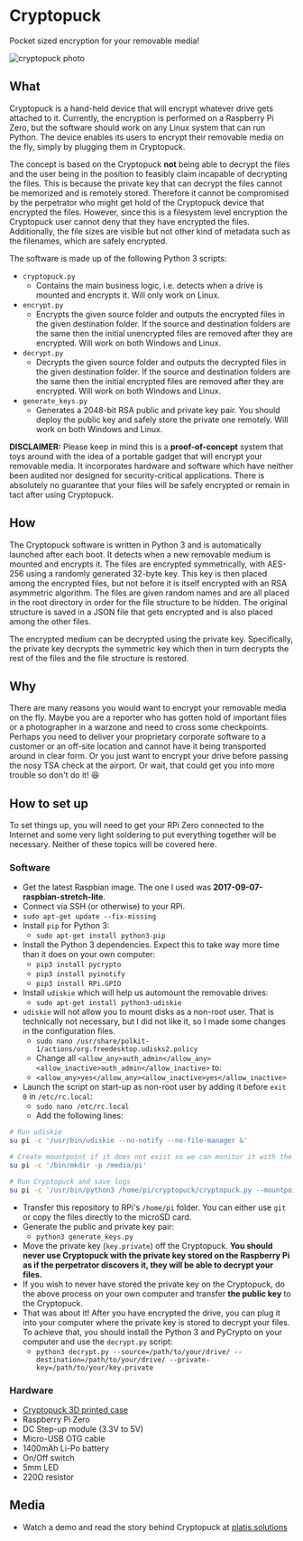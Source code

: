 # Cryptopuck
Pocket sized encryption for your removable media!

![cryptopuck photo](https://i.imgur.com/oeMtpH1.jpg)

## What
Cryptopuck is a hand-held device that will encrypt whatever drive gets attached to it. Currently, the encryption is performed on a Raspberry Pi Zero, but the software should work on any Linux system that can run Python. The device enables its users to encrypt their removable media on the fly, simply by plugging them in Cryptopuck.

The concept is based on the Cryptopuck **not** being able to decrypt the files and the user being in the position to feasibly claim incapable of decrypting the files. This is because the private key that can decrypt the files cannot be memorized and is remotely stored. Therefore it cannot be compromised by the perpetrator who might get hold of the Cryptopuck device that encrypted the files. However, since this is a filesystem level encryption the Cryptopuck user cannot deny that they have encrypted the files. Additionally, the file sizes are visible but not other kind of metadata such as the filenames, which are safely encrypted.

The software is made up of the following Python 3 scripts:
  * `cryptopuck.py`
    * Contains the main business logic, i.e. detects when a drive is mounted and encrypts it. Will only work on Linux.
  * `encrypt.py`
    * Encrypts the given source folder and outputs the encrypted files in the given destination folder. If the source and destination folders are the same then the initial unencrypted files are removed after they are encrypted. Will work on both Windows and Linux.
  * `decrypt.py`
    * Decrypts the given source folder and outputs the decrypted files in the given destination folder. If the source and destination folders are the same then the initial encrypted files are removed after they are encrypted. Will work on both Windows and Linux.
  * `generate_keys.py`
    * Generates a 2048-bit RSA public and private key pair. You should deploy the public key and safely store the private one remotely. Will work on both Windows and Linux.

**DISCLAIMER:** Please keep in mind this is a **proof-of-concept** system that toys around with the idea of a portable gadget that will encrypt your removable media. It incorporates hardware and software which have neither been audited nor designed for security-critical applications. There is absolutely no guarantee that your files will be safely encrypted or remain in tact after using Cryptopuck.

## How
The Cryptopuck software is written in Python 3 and is automatically launched after each boot. It detects when a new removable medium is mounted and encrypts it. The files are encrypted symmetrically, with AES-256 using a randomly generated 32-byte key. This key is then placed among the encrypted files, but not before it is itself encrypted with an RSA asymmetric algorithm. The files are given random names and are all placed in the root directory in order for the file structure to be hidden. The original structure is saved in a JSON file  that gets encrypted and is also placed among the other files.

The encrypted medium can be decrypted using the private key. Specifically, the private key decrypts the symmetric key which then in turn decrypts the rest of the files and the file structure is restored.

## Why
There are many reasons you would want to encrypt your removable media on the fly. Maybe you are a reporter who has gotten hold of important files or a photographer in a warzone and need to cross some checkpoints. Perhaps you need to deliver your proprietary corporate software to a customer or an off-site location and cannot have it being transported around in clear form. Or you just want to encrypt your drive before passing the nosy TSA check at the airport. Or wait, that could get you into more trouble so don't do it! :laughing:

## How to set up
To set things up, you will need to get your RPi Zero connected to the Internet and some very light soldering to put everything together will be necessary. Neither of these topics will be covered here.

### Software
  * Get the latest Raspbian image. The one I used was **2017-09-07-raspbian-stretch-lite**.
  * Connect via SSH (or otherwise) to your RPi.
  * `sudo apt-get update --fix-missing`
  * Install `pip` for Python 3:
    * `sudo apt-get install python3-pip`
  * Install the Python 3 dependencies. Expect this to take way more time than it does on your own computer:
    * `pip3 install pycrypto`
    * `pip3 install pyinotify`
    * `pip3 install RPi.GPIO`
  * Install `udiskie` which will help us automount the removable drives:
    * `sudo apt-get install python3-udiskie`
  * `udiskie` will not allow you to mount disks as a non-root user. That is technically not necessary, but I did not like it, so I made some changes in the configuration files.
    * `sudo nano /usr/share/polkit-1/actions/org.freedesktop.udisks2.policy`
    * Change all `<allow_any>auth_admin</allow_any><allow_inactive>auth_admin</allow_inactive>` to:
    * `<allow_any>yes</allow_any><allow_inactive>yes</allow_inactive>`
  * Launch the script on start-up as non-root user by adding it before `exit 0` in `/etc/rc.local`:
    * `sudo nano /etc/rc.local`
    * Add the following lines:
```bash
# Run udiskie
su pi -c '/usr/bin/udiskie --no-notify --no-file-manager &'

# Create mountpoint if it does not exist so we can monitor it with the Python script
su pi -c '/bin/mkdir -p /media/pi'

# Run Cryptopuck and save logs
su pi -c '/usr/bin/python3 /home/pi/cryptopuck/cryptopuck.py --mountpoint=/media/pi/ --public-key=/home/pi/cryptopuck/key.public >> /home/pi/cryptopuck.log 2>&1 &'
```
  * Transfer this repository to RPi's `/home/pi` folder. You can either use `git` or copy the files directly to the microSD card.
  * Generate the public and private key pair:
    * `python3 generate_keys.py`
  * Move the private key (`key.private`) off the Cryptopuck. **You should never use Cryptopuck with the private key stored on the Raspberry Pi as if the perpetrator discovers it, they will be able to decrypt your files.**
  * If you wish to never have stored the private key on the Cryptopuck, do the above process on your own computer and transfer **the public key** to the Cryptopuck.
  * That was about it! After you have encrypted the drive, you can plug it into your computer where the private key is stored to decrypt your files. To achieve that, you should install the Python 3 and PyCrypto on your computer and use the `decrypt.py` script:
    * `python3 decrypt.py --source=/path/to/your/drive/ --destination=/path/to/your/drive/ --private-key=/path/to/your/key.private`

### Hardware
  * [Cryptopuck 3D printed case](https://tinkercad.com/things/dcRE6oUcA1A)
  * Raspberry Pi Zero
  * DC Step-up module (3.3V to 5V)
  * Micro-USB OTG cable
  * 1400mAh Li-Po battery
  * On/Off switch
  * 5mm LED
  * 220Ω resistor

## Media
  * Watch a demo and read the story behind Cryptopuck at [platis.solutions](https://platis.solutions/blog/2017/10/10/cryptopuck-encrypt-removable-media-on-the-fly/)
